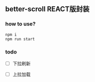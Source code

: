 ## better-scroll REACT版封装


### how to use?
```
npm i
npm run start
```


### todo
- [ ] 下拉刷新
- [ ] 上拉加载

